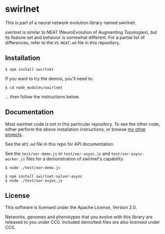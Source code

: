 # swirlnet

This is part of a neural network evolution library named swirlnet.

swirlnet is similar to NEAT (NeuroEvolution of Augmenting Topologies), but its
feature set and behavior is somewhat different. For a partial list of
differences, refer to the `VS-NEAT.md` file in this repository.

## Installation

    $ npm install swirlnet

If you want to try the demos, you'll need to:

    $ cd node_modules/swirlnet

... then follow the instructions below.

## Documentation

Most swirlnet code is not in this particular repository. To see the other code,
either perform the above installation instructions, or browse [my other
projects](https://gitlab.com/users/sudoman/projects).

See the `API.md` file in this repo for API documentation.

See the `test/xor-demo.js` or `test/xor-async.js` and
`test/xor-async-worker.js` files for a demonstration of swirlnet's capability.

    $ node ./test/xor-demo.js

    $ npm install swirlnet-solver-async
    $ node ./test/xor-async.js

## License

This software is licensed under the Apache License, Version 2.0.

Networks, genomes and phenotypes that you evolve with this library are released
to you under CC0. Included demo/test files are also licensed under CC0.

